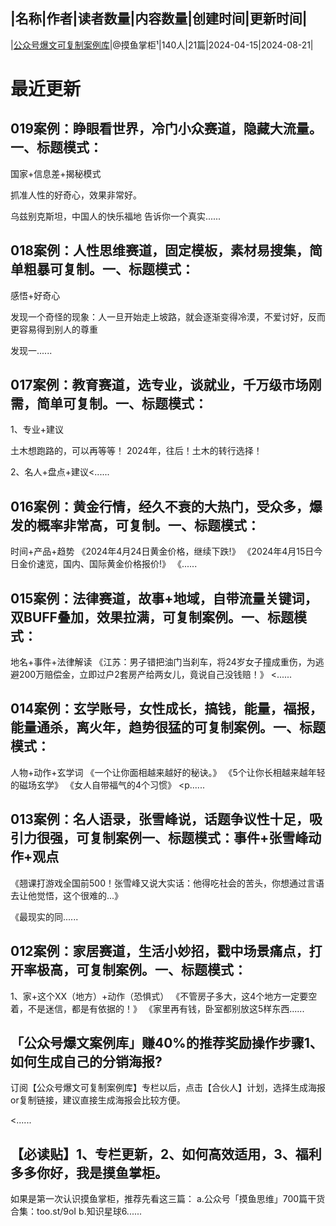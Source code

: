 |名称|作者|读者数量|内容数量|创建时间|更新时间|
---
|[公众号爆文可复制案例库](https://xiaobot.net/p/bw888?refer=0b133df9-27dc-423b-8101-639049001c13)|@摸鱼掌柜¹|140人|21篇|2024-04-15|2024-08-21|

# 最近更新
## 019案例：睁眼看世界，冷门小众赛道，隐藏大流量。一、标题模式：
国家+信息差+揭秘模式

抓准人性的好奇心，效果非常好。

乌兹别克斯坦，中国人的快乐福地
告诉你一个真实......
## 018案例：人性思维赛道，固定模板，素材易搜集，简单粗暴可复制。一、标题模式：
感悟+好奇心

发现一个奇怪的现象：人一旦开始走上坡路，就会逐渐变得冷漠，不爱讨好，反而更容易得到别人的尊重

发现一......
## 017案例：教育赛道，选专业，谈就业，千万级市场刚需，简单可复制。一、标题模式：
1、专业+建议

土木想跑路的，可以再等等！
2024年，往后！土木的转行选择！

2、名人+盘点+建议<......
## 016案例：黄金行情，经久不衰的大热门，受众多，爆发的概率非常高，可复制。一、标题模式：
时间+产品+趋势
《2024年4月24日黄金价格，继续下跌!》
《2024年4月15日今日金价速览，国内、国际黄金价格报价!》
《......
## 015案例：法律赛道，故事+地域，自带流量关键词，双BUFF叠加，效果拉满，可复制案例。一、标题模式：
地名+事件+法律解读
《江苏：男子错把油门当刹车，将24岁女子撞成重伤，为逃避200万赔偿金，立即过户2套房产给两女儿，竟说自己没钱赔！》
<......
## 014案例：玄学账号，女性成长，搞钱，能量，福报，能量通杀，离火年，趋势很猛的可复制案例。一、标题模式：
人物+动作+玄学词
《一个让你面相越来越好的秘诀。》
《5个让你长相越来越年轻的磁场玄学》
《女人自带福气的4个习惯》
<p......
## 013案例：名人语录，张雪峰说，话题争议性十足，吸引力很强，可复制案例一、标题模式：事件+张雪峰动作+观点
《翘课打游戏全国前500！张雪峰又说大实话：他得吃社会的苦头，你想通过言语去让他觉悟，这个很难的...》

《最现实的同......
## 012案例：家居赛道，生活小妙招，戳中场景痛点，打开率极高，可复制案例。一、标题模式：
1、家+这个XX（地方）+动作（恐惧式）
《不管房子多大，这4个地方一定要空着，不是迷信，都是有依据的！》
《家里再有钱，卧室都别放这5样东西......
## 「公众号爆文案例库」赚40%的推荐奖励操作步骤1、如何生成自己的分销海报?
订阅【公众号爆文可复制案例库】专栏以后，点击【合伙人】计划，选择生成海报or复制链接，建议直接生成海报会比较方便。


<......
## 【必读贴】1、专栏更新，2、如何高效适用，3、福利多多你好，我是摸鱼掌柜。
如果是第一次认识摸鱼掌柜，推荐先看这三篇：
a.公众号「摸鱼思维」700篇干货合集：too.st/9oI
b.知识星球6......


